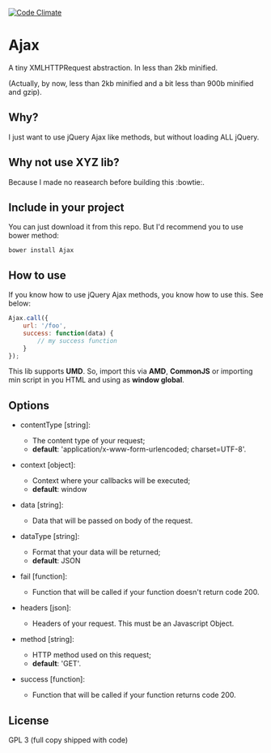 [![Code Climate](https://codeclimate.com/github/renie/Ajax/badges/gpa.svg)](https://codeclimate.com/github/renie/Ajax)

# Ajax

A tiny XMLHTTPRequest abstraction. In less than 2kb minified.

(Actually, by now, less than 2kb minified and a bit less than 900b minified and gzip).


## Why?

I just want to use jQuery Ajax like methods, but without loading ALL jQuery.


## Why not use XYZ lib?

Because I made no reasearch before building this :bowtie:.


## Include in your project

You can just download it from this repo. But I'd recommend you to use bower method:

```
bower install Ajax
```

## How to use

If you know how to use jQuery Ajax methods, you know how to use this. See below:

```javascript
Ajax.call({
	url: '/foo',
	success: function(data) {
		// my success function
	}
});
```

This lib supports **UMD**. So, import this via **AMD**, **CommonJS** or importing min script in you HTML and using as **window global**.

## Options

* contentType [string]: 
	* The content type of your request;
	* **default**: 'application/x-www-form-urlencoded; charset=UTF-8'.

* context [object]:
	* Context where your callbacks will be executed;
	* **default**: window

* data [string]:
	* Data that will be passed on body of the request.

* dataType [string]:
	* Format that your data will be returned;
	* **default**: JSON

* fail [function]:
	* Function that will be called if your function doesn't return code 200.

* headers [json]: 
	* Headers of your request. This must be an Javascript Object.

* method [string]:
	* HTTP method used on this request; 
	* **default**: 'GET'.

* success [function]:
	* Function that will be called if your function returns code 200.

## License

GPL 3 (full copy shipped with code)
